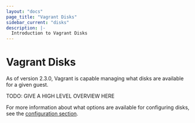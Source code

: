 ```yaml
---
layout: "docs"
page_title: "Vagrant Disks"
sidebar_current: "disks"
description: |-
  Introduction to Vagrant Disks
---
```


# Vagrant Disks

As of version 2.3.0, Vagrant is capable managing what disks are available for a given guest.

TODO: GIVE A HIGH LEVEL OVERVIEW HERE

For more information about what options are available for configuring disks, see the
[configuration section](/docs/disks/configuration.html).
